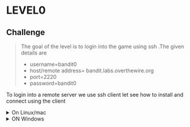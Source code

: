 # **LEVEL0**
## Challenge
> The goal of the level is to login into the game using ssh .The given details are
> - username=bandit0
> - host/remote address= bandit.labs.overthewire.org
> - port=2220
> - password=bandit0

To login into a remote server we use ssh client let see how to install and connect using the client
<details><summary>On Linux/mac</summary>

# Installation
 open the terminal(Ctrl+Alt+T) and type the below command

```sh
$ sudo apt install openssh-client
```

You can verify the installation by typing the command

```sh
$ ssh -V
```

The output should be something like this, my ssh version is OpenSSH_8
```sh
 OpenSSH_8.2p1 Ubuntu-4ubuntu0.4, OpenSSL 1.1.1f  31 Mar 2020
 ```
 ---------------------------------------------------
# Connecting
To connect we use ssh command the syntax is  ```ssh username@host``` therefore the command is
 ```sh
 $ ssh bandit0@bandit.labs.overthewire.org
 ```

To mention port we can use -p flag
 ```
 $ ssh bandit0@bandit.labs.overthewire.org -p 2220
 ```

Thats it now we can use this command to login to the server lets do it
```sh
root@kali:~# ssh bandit0@bandit.labs.overthewire.org -p 2220
The authenticity of host '[bandit.labs.overthewire.org]:2220 ([176.9.9.172]:2220)' can't be established.
ED25519 key fingerprint is SHA256:xOMImN4lodtNUxc+8pieveXo7KEdBMztFjgmIcfdVmk.
This key is not known by any other names
Are you sure you want to continue connecting (yes/no/[fingerprint])?

```
when u are connecting for the first time it will ask you are you sure you want to continue type yes and click enter then it asks for the password.Type bandit0
and press enter after that u will be in bandit server
**Note:**
>when you enter password you dont see the letters on the screen due to security reasons
```sh
root@kali:~# ssh bandit0@bandit.labs.overthewire.org -p 2220
This is a OverTheWire game server. More information on http://www.overthewire.org/wargames

bandit0@bandit.labs.overthewire.org\'s password:
Linux bandit.otw.local 5.4.8 x86_64 GNU/Linux

      ,----..            ,----,          .---.
     /   /   \         ,/   .`|         /. ./|
    /   .     :      ,`   .'  :     .--'.  ' ;
   .   /   ;.  \   ;    ;     /    /__./ \ : |
  .   ;   /  ` ; .'___,/    ,' .--'.  '   \' .
  ;   |  ; \ ; | |    :     | /___/ \ |    ' '
  |   :  | ; | ' ;    |.';  ; ;   \  \;      :
  .   |  ' ' ' : `----'  |  |  \   ;  `      |
  '   ;  \; /  |     '   :  ;   .   \    .\  ;
   \   \  ',  /      |   |  '    \   \   ' \ |
    ;   :    /       '   :  |     :   '  |--"
     \   \ .'        ;   |.'       \   \ ;
  www. `---` ver     '---' he       '---" ire.org


Welcome to OverTheWire!

If you find any problems, please report them to Steven or morla on
irc.overthewire.org.

--[ Playing the games ]--

  This machine might hold several wargames.
  If you are playing "somegame", then:

    * USERNAMES are somegame0, somegame1, ...
    * Most LEVELS are stored in /somegame/.
    * PASSWORDS for each level are stored in /etc/somegame_pass/.

  Write-access to homedirectories is disabled. It is advised to create a
  working directory with a hard-to-guess name in /tmp/.  You can use the
  command "mktemp -d" in order to generate a random and hard to guess
  directory in /tmp/.  Read-access to both /tmp/ and /proc/ is disabled
  so that users can not snoop on eachother. Files and directories with
  easily guessable or short names will be periodically deleted!

  Please play nice:

    * don\'t leave orphan processes running
    * don\'t leave exploit-files laying around
    * don\'t annoy other players
    * don\'t post passwords or spoilers
    * again, DONT POST SPOILERS!
      This includes writeups of your solution on your blog or website!

--[ Tips ]--

  This machine has a 64bit processor and many security-features enabled
  by default, although ASLR has been switched off.  The following
  compiler flags might be interesting:

    -m32                    compile for 32bit
    -fno-stack-protector    disable ProPolice
    -Wl,-z,norelro          disable relro

  In addition, the execstack tool can be used to flag the stack as
  executable on ELF binaries.

  Finally, network-access is limited for most levels by a local
  firewall.

--[ Tools ]--

 For your convenience we have installed a few usefull tools which you can find
 in the following locations:

    * gef (https://github.com/hugsy/gef) in /usr/local/gef/
    * pwndbg (https://github.com/pwndbg/pwndbg) in /usr/local/pwndbg/
    * peda (https://github.com/longld/peda.git) in /usr/local/peda/
    * gdbinit (https://github.com/gdbinit/Gdbinit) in /usr/local/gdbinit/
    * pwntools (https://github.com/Gallopsled/pwntools)
    * radare2 (http://www.radare.org/)
    * checksec.sh (http://www.trapkit.de/tools/checksec.html) in /usr/local/bin/checksec.sh

--[ More information ]--

  For more information regarding individual wargames, visit
  http://www.overthewire.org/wargames/

  For support, questions or comments, contact us through IRC on
  irc.overthewire.org #wargames.

  Enjoy your stay!

bandit0@bandit:~$

```
If you see the prompt ```bandit0@bandit``` so login is successfull

**Note:**
> You may get the error connection closed dont worry run the command again
-----------------------------------------------------
# Adding user to ssh_config file(Optional)
for logging in we have to use the whole command every time like
```sh
 root@kali:~ # ssh bandit0@bandit.labs.overthewire.org -p 2220
```
instead of that we can create our custom hostname and login using it .open config file located at  ~/.ssh/config  using a editor(u can use vi or nano or gedit)
```sh
root@kali:~# (gedit/vi/nano) ~/.ssh/config
```
Now add the below block of text to the files
```
Host bandit*
  Hostname bandit.labs.overthewire.working
  User bandit0
  Port 2220
```
now u can simply run the below command instead of whole command
```sh
root@kali:~# ssh bandit0
```
when u run the above command it matches the bandit0
with bandit*(means all the strings starting with bandit) since they match it will use the details mentioned(User,Port ..etc) to login

For more information see [level0.pdf](https://github.com/sreenivasulu960/banditoverthewire/blob/main/LEVEL0/banditlevel0.pdf)
</details>
<details><summary>ON Windows</summary>

# Installation

for windows you can install putty .you can download it from [here](https://www.chiark.greenend.org.uk/~sgtatham/putty/latest.html)

After installing run the file and click on next and next and then install thats it installlation is complete
# Connecting

now open the client and  type bandit.labs.overthewire.org at host name and 2220 at port and select the connection type as ssh

When you are connecting for the first time a popup appears click yes then it asks for credientals type bandit0 and click enter
```
Login as: bandit0
```
Now it asks for password type bandit0 and click enter
now you can see ```bandit0@bandit``` prompt
**Note:**
> When you type the password you dont see the letters on the screen due to security reasons
